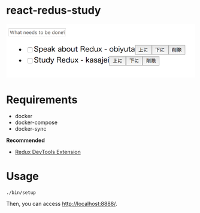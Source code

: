 # react-redus-study

![screen](./docs/images/screen-preview.png)

# Requirements

* docker
* docker-compose
* docker-sync

__Recommended__

* [Redux DevTools Extension](https://chrome.google.com/webstore/detail/redux-devtools/lmhkpmbekcpmknklioeibfkpmmfibljd)

# Usage

```
./bin/setup
```

Then, you can access [http://localhost:8888/](http://localhost:8888/).
